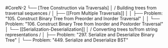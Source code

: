 #CoreN-2
└── [Tree Construction via Traversals]
    │   / Building trees from traversal sequences /
    │
    ├── [[From Multiple Traversals]]
    │   │   ├── Problem: "105. Construct Binary Tree from Preorder and Inorder Traversal"
    │   │   └── Problem: "106. Construct Binary Tree from Inorder and Postorder Traversal"
    │
    └── [[Serialization-Deserialization]]
        │   / Converting trees to/from string representations /
        │   ├── Problem: "297. Serialize and Deserialize Binary Tree"
        │   └── Problem: "449. Serialize and Deserialize BST"